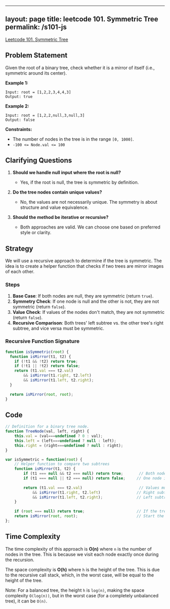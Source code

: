 
---
layout: page
title: leetcode 101. Symmetric Tree
permalink: /s101-js
---
[Leetcode 101. Symmetric Tree](https://algoadvance.github.io/algoadvance/l101)
## Problem Statement

Given the root of a binary tree, check whether it is a mirror of itself (i.e., symmetric around its center).

**Example 1:**
```
Input: root = [1,2,2,3,4,4,3]
Output: true
```

**Example 2:**
```
Input: root = [1,2,2,null,3,null,3]
Output: false
```

**Constraints:**
- The number of nodes in the tree is in the range `[0, 1000]`.
- `-100 <= Node.val <= 100`

## Clarifying Questions

1. **Should we handle null input where the root is null?**
   - Yes, if the root is null, the tree is symmetric by definition.

2. **Do the tree nodes contain unique values?**
   - No, the values are not necessarily unique. The symmetry is about structure and value equivalence.

3. **Should the method be iterative or recursive?**
   - Both approaches are valid. We can choose one based on preferred style or clarity.

## Strategy

We will use a recursive approach to determine if the tree is symmetric. The idea is to create a helper function that checks if two trees are mirror images of each other.

### Steps

1. **Base Case**: If both nodes are null, they are symmetric (return `true`).
2. **Symmetry Check**: If one node is null and the other is not, they are not symmetric (return `false`).
3. **Value Check**: If values of the nodes don't match, they are not symmetric (return `false`).
4. **Recursive Comparison**: Both trees' left subtree vs. the other tree's right subtree, and vice versa must be symmetric.

### Recursive Function Signature
```javascript
function isSymmetric(root) {
  function isMirror(t1, t2) {
    if (!t1 && !t2) return true;
    if (!t1 || !t2) return false;
    return (t1.val === t2.val)
        && isMirror(t1.right, t2.left)
        && isMirror(t1.left, t2.right);
  }
  
  return isMirror(root, root);
}
```

## Code

```javascript
// Definition for a binary tree node.
function TreeNode(val, left, right) {
    this.val = (val===undefined ? 0 : val);
    this.left = (left===undefined ? null : left);
    this.right = (right===undefined ? null : right);
}

var isSymmetric = function(root) {
    // Helper function to compare two subtrees
    function isMirror(t1, t2) {
        if (t1 === null && t2 === null) return true;       // Both nodes are null
        if (t1 === null || t2 === null) return false;     // One node is null
        
        return (t1.val === t2.val)                         // Values must be equal
            && isMirror(t1.right, t2.left)                // Right subtree of t1 and left subtree of t2 should be mirrors
            && isMirror(t1.left, t2.right);               // Left subtree of t1 and right subtree of t2 should be mirrors
    }
    
    if (root === null) return true;                       // If the tree is empty, it's symmetric
    return isMirror(root, root);                          // Start the recursive checking from the root compared to itself
};
```

## Time Complexity

The time complexity of this approach is **O(n)** where `n` is the number of nodes in the tree. This is because we visit each node exactly once during the recursion.

The space complexity is **O(h)** where `h` is the height of the tree. This is due to the recursive call stack, which, in the worst case, will be equal to the height of the tree.

Note: For a balanced tree, the height `h` is `log(n)`, making the space complexity `O(log(n))`, but in the worst case (for a completely unbalanced tree), it can be `O(n)`.